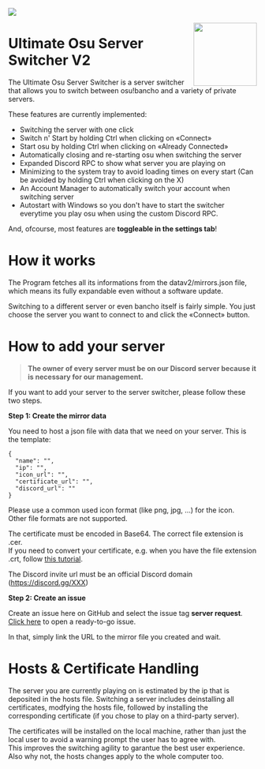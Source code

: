 <a href="https://minisbett.github.io/ultimate-osu-server-switcher/discord.html"><img src="https://discordapp.com/api/guilds/715149105525030932/widget.png"></a>

<a href="https://minisbett.github.io/ultimate-osu-server-switcher"><img width=128 height=128 align="right" src="https://minisbett.github.io/ultimate-osu-server-switcher/images/icon.png"></a>

# Ultimate Osu Server Switcher V2

The Ultimate Osu Server Switcher is a server switcher that allows you to switch between osu!bancho and a variety of private servers.

These features are currently implemented:

- Switching the server with one click
- Switch n' Start by holding Ctrl when clicking on «Connect»
- Start osu by holding Ctrl when clicking on «Already Connected»
- Automatically closing and re-starting osu when switching the server
- Expanded Discord RPC to show what server you are playing on
- Minimizing to the system tray to avoid loading times on every start (Can be avoided by holding Ctrl when clicking on the X)
- An Account Manager to automatically switch your account when switching server
- Autostart with Windows so you don't have to start the switcher everytime you play osu when using the custom Discord RPC.

And, ofcourse, most features are **toggleable in the settings tab**!

# How it works

The Program fetches all its informations from the datav2/mirrors.json file, which means its fully expandable even without a software update.

Switching to a different server or even bancho itself is fairly simple. You just choose the server you want to connect to and
click the «Connect» button.

# How to add your server

> **The owner of every server must be on our Discord server because it is necessary for our management.**

If you want to add your server to the server switcher, please follow these two steps.

**Step 1: Create the mirror data**

You need to host a json file with data that we need on your server.
This is the template:
```
{
  "name": "",
  "ip": "",
  "icon_url": "",
  "certificate_url": "",
  "discord_url": ""
}
```

Please use a common used icon format (like png, jpg, ...) for the icon.\
Other file formats are not supported.

The certificate must be encoded in Base64. The correct file extension is .cer.\
If you need to convert your certificate, e.g. when you have the file extension .crt, follow [this tutorial](https://support.comodo.com/index.php?/Knowledgebase/Article/View/361/17/how-do-i-convert-crt-file-into-the-microsoft-cer-format).

The Discord invite url must be an official Discord domain (https://discord.gg/XXX)

**Step 2: Create an issue**

Create an issue here on GitHub and select the issue tag **server request**.\
[Click here](https://github.com/MinisBett/ultimate-osu-server-switcher/issues/new?labels=server%20request) to open a ready-to-go issue.

In that, simply link the URL to the mirror file you created and wait.

# Hosts & Certificate Handling

The server you are currently playing on is estimated by the ip that is deposited in the hosts file.
Switching a server includes deinstalling all certificates, modfying the hosts file, followed by installing the corresponding certificate
(if you chose to play on a third-party server).

The certificates will be installed on the local machine, rather than just the local user to avoid a warning prompt the user has to agree with.\
This improves the switching agility to garantue the best user experience. Also why not, the hosts changes apply to
the whole computer too.
